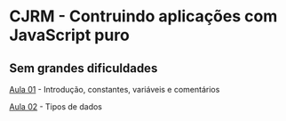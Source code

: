 
# CJRM - Contruindo aplicações com JavaScript puro
## Sem grandes dificuldades

[Aula 01](https://github.com/BrunoCesarAngst/CJRM/blob/main/Aula_01/Introdução%2C%20constantes%2C%20variáveis%20e%20comentários.md) - Introdução, constantes, variáveis e comentários

[Aula 02](https://github.com/BrunoCesarAngst/CJRM/blob/main/Aula_02/Tipos%20de%20dados.md) - Tipos de dados